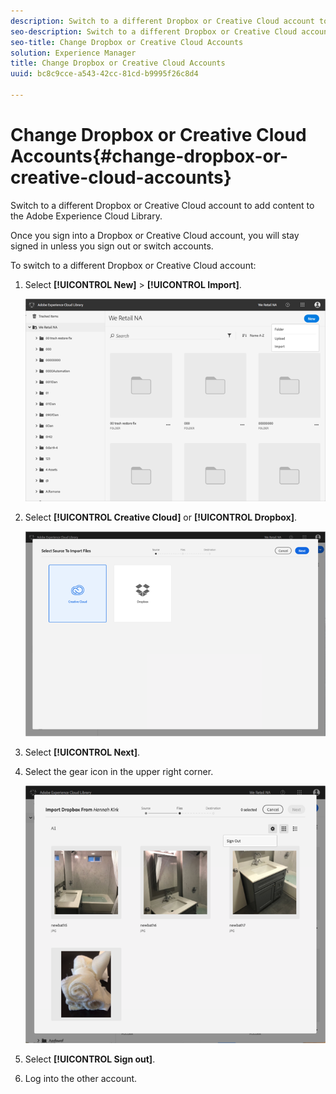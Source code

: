 ```yaml
---
description: Switch to a different Dropbox or Creative Cloud account to add content to the Adobe Experience Cloud Library.
seo-description: Switch to a different Dropbox or Creative Cloud account to add content to the Adobe Experience Cloud Library.
seo-title: Change Dropbox or Creative Cloud Accounts
solution: Experience Manager
title: Change Dropbox or Creative Cloud Accounts
uuid: bc8c9cce-a543-42cc-81cd-b9995f26c8d4

---
```


# Change Dropbox or Creative Cloud Accounts{#change-dropbox-or-creative-cloud-accounts}

Switch to a different Dropbox or Creative Cloud account to add content to the Adobe Experience Cloud Library.

Once you sign into a Dropbox or Creative Cloud account, you will stay signed in unless you sign out or switch accounts.

To switch to a different Dropbox or Creative Cloud account:

1. Select **[!UICONTROL New]** > **[!UICONTROL Import]**.

   ![](assets/library_new_folder_upload.png)

1. Select **[!UICONTROL Creative Cloud]** or **[!UICONTROL Dropbox]**.

   ![](assets/library_import_cc.png)

1. Select **[!UICONTROL Next]**.
1. Select the gear icon in the upper right corner.

   ![](assets/library_switch_accounts.png)

1. Select **[!UICONTROL Sign out]**.
1. Log into the other account.

